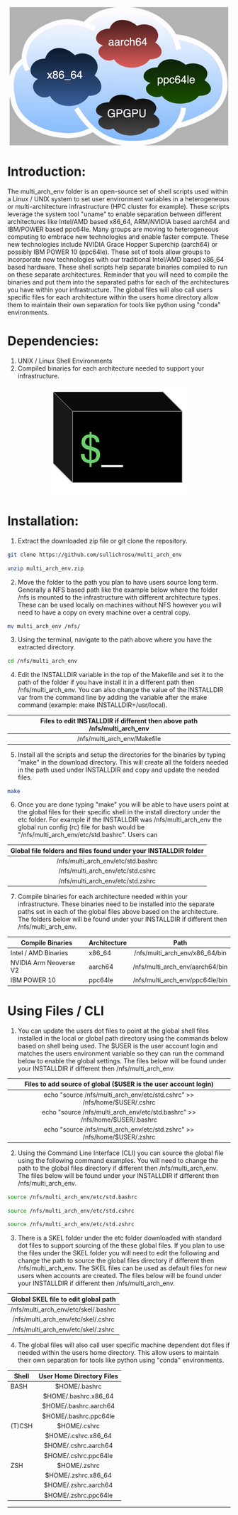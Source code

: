<p align="center">
  <img width="495" height="311" src="/images/MultiArch_Cloud.png">
</p>



**Introduction:**
========================================================================================

The multi_arch_env folder is an open-source set of shell scripts used within a Linux / UNIX system to set user environment variables in a heterogeneous or multi-architecture infrastructure (HPC cluster for example). These scripts leverage the system tool "uname" to enable separation between different architectures like Intel/AMD based x86_64, ARM/NVIDIA based aarch64 and IBM/POWER based ppc64le. Many groups are moving to heterogeneous computing to embrace new technologies and enable faster compute. These new technologies include NVIDIA Grace Hopper Superchip (aarch64) or possibly IBM POWER 10 (ppc64le). These set of tools allow groups to incorporate new technologies with our traditional Intel/AMD based x86_64 based hardware. These shell scripts help separate binaries compiled to run on these separate architectures. Reminder that you will need to compile the binaries and put them into the separated paths for each of the architectures you have within your infrastructure. The global files will also call users specific files for each architecture within the users home directory allow them to maintain their own separation for tools like python using "conda" environments.



**Dependencies:**
========================================================================================

1) UNIX / Linux Shell Environments
2) Compiled binaries for each architecture needed to support your infrastructure.

<p align="center">
  <img width="326" height="245" src="/images/MultiArch_Prompt.png">
</p>



**Installation:**
========================================================================================

1) Extract the downloaded zip file or git clone the repository.
```bash
git clone https://github.com/sullichrosu/multi_arch_env
```
```bash
unzip multi_arch_env.zip
```
2) Move the folder to the path you plan to have users source long term. Generally a NFS based path like the example below where the folder /nfs is mounted to the infrastructure with different architecture types. These can be used locally on machines without NFS however you will need to have a copy on every machine over a central copy.
```bash
mv multi_arch_env /nfs/
```
3) Using the terminal, navigate to the path above where you have the extracted directory.
```bash
cd /nfs/multi_arch_env
```
4) Edit the INSTALLDIR variable in the top of the Makefile and set it to the path of the folder if you have install it in a different path then /nfs/multi_arch_env. You can also change the value of the INSTALLDIR var from the command line by adding the variable after the make command (example: make INSTALLDIR=/usr/local).

| Files to edit INSTALLDIR if different then above path /nfs/multi_arch_env |
| :-----------------------------------------------------------------------: |
| /nfs/multi_arch_env/Makefile |

5) Install all the scripts and setup the directories for the binaries by typing "make" in the download directory. This will create all the folders needed in the path used under INSTALLDIR and copy and update the needed files.
```bash
make
```

6) Once you are done typing "make" you will be able to have users point at the global files for their specific shell in the install directory under the etc folder. For example if the INSTALLDIR was /nfs/multi_arch_env the global run config (rc) file for bash would be "/nfs/multi_arch_env/etc/std.bashrc". Users can 

| Global file folders and files found under your INSTALLDIR folder |
| :--------------------------------------------------------------: |
| /nfs/multi_arch_env/etc/std.bashrc |
| /nfs/multi_arch_env/etc/std.cshrc |
| /nfs/multi_arch_env/etc/std.zshrc |

7) Compile binaries for each architecture needed within your infrastructure. These binaries need to be installed into the separate paths set in each of the global files above based on the architecture. The folders below will be found under your INSTALLDIR if different then /nfs/multi_arch_env.


| Compile Binaries | Architecture | Path |
| ---------------- | ------------ | :--: |
| Intel / AMD Binaries | x86_64 | /nfs/multi_arch_env/x86_64/bin |
| NVIDIA Arm Neoverse V2 | aarch64 | /nfs/multi_arch_env/aarch64/bin |
| IBM POWER 10 | ppc64le | /nfs/multi_arch_env/ppc64le/bin |

**Using Files / CLI**
========================================================================================

1) You can update the users dot files to point at the global shell files installed in the local or global path directory using the commands below based on shell being used. The $USER is the user account login and matches the users environment variable so they can run the command below to enable the global settings. The files below will be found under your INSTALLDIR if different then /nfs/multi_arch_env.  
	
| Files to add source of global ($USER is the user account login)|
| :------------------------------------------------------------: |
| echo "source /nfs/multi_arch_env/etc/std.cshrc" >> /nfs/home/$USER/.cshrc |
| echo "source /nfs/multi_arch_env/etc/std.bashrc" >> /nfs/home/$USER/.bashrc |
| echo "source /nfs/multi_arch_env/etc/std.zshrc" >> /nfs/home/$USER/.zshrc |


2) Using the Command Line Interface (CLI) you can source the global file using the following command examples. You will need to change the path to the global files directory if different then /nfs/multi_arch_env. The files below will be found under your INSTALLDIR if different then /nfs/multi_arch_env.
```bash
source /nfs/multi_arch_env/etc/std.bashrc
```
```bash
source /nfs/multi_arch_env/etc/std.cshrc
```
```bash
source /nfs/multi_arch_env/etc/std.zshrc
```


3) There is a SKEL folder under the etc folder downloaded with standard dot files to support sourcing of the these global files. If you plan to use the files under the SKEL folder you will need to edit the following and change the path to source the global files directory if different then /nfs/multi_arch_env. The SKEL files can be used as default files for new users when accounts are created. The files below will be found under your INSTALLDIR if different then /nfs/multi_arch_env.

| Global SKEL file to edit global path |
| :---------------------------: |
| /nfs/multi_arch_env/etc/skel/.bashrc |
| /nfs/multi_arch_env/etc/skel/.cshrc |
| /nfs/multi_arch_env/etc/skel/.zshrc |


4) The global files will also call user specific machine dependent dot files if needed within the users home directory. This allow users to maintain their own separation for tools like python using "conda" environments.

| Shell | User Home Directory Files |
| ----- | :-------------------------------: |
| BASH   | $HOME/.bashrc |
|        | $HOME/.bashrc.x86_64 |
|        | $HOME/.bashrc.aarch64 |
|        | $HOME/.bashrc.ppc64le |
| (T)CSH | $HOME/.cshrc |
|        | $HOME/.cshrc.x86_64 |
|        | $HOME/.cshrc.aarch64 |
|        | $HOME/.cshrc.ppc64le |
| ZSH    | $HOME/.zshrc |
|        | $HOME/.zshrc.x86_64 |
|        | $HOME/.zshrc.aarch64 |
|        | $HOME/.zshrc.ppc64le |


----------------------------------------------------------------------------------------------------------------------
